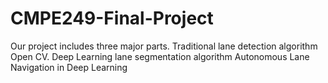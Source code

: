 # CMPE249-Final-Project
Our project includes three major parts.  Traditional lane detection algorithm Open CV.  Deep Learning lane segmentation algorithm Autonomous Lane Navigation in Deep Learning
